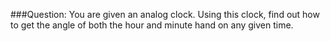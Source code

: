 ###Question: You are given an analog clock. Using this clock, find out how to get the angle of both the hour and minute hand on any given time.
